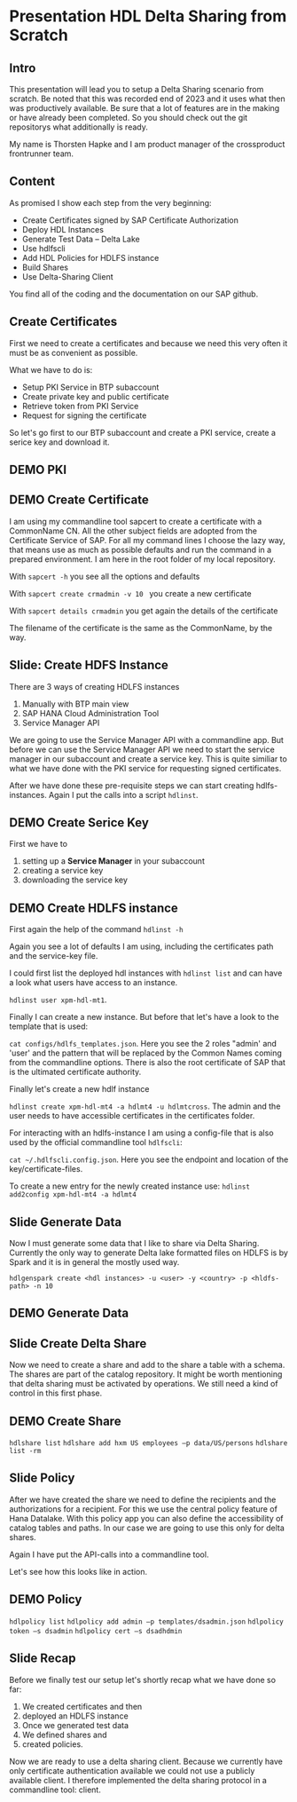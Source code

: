 # Presentation HDL Delta Sharing from Scratch

## Intro
This presentation will lead you to setup a Delta Sharing scenario from scratch. Be noted that this was recorded end of 2023 and it uses what then was productively available. Be sure that a lot of features are in the making or have already been completed. So you should check out the git repositorys what additionally is ready. 

My name is Thorsten Hapke and I am product manager of the crossproduct frontrunner team. 

## Content

As promised I show each step from the very beginning:

- Create Certificates signed by SAP Certificate Authorization
- Deploy HDL Instances
- Generate Test Data – Delta Lake
- Use hdlfscli
- Add HDL Policies for HDLFS instance
- Build Shares
- Use Delta-Sharing Client

You find all of the coding and the documentation on our SAP github. 

## Create Certificates

First we need to create a certificates and because we need this very often it must be as convenient as possible.

What we have to do is:

- Setup PKI Service in BTP subaccount
- Create private key and public certificate
- Retrieve token from PKI Service
- Request for signing the certificate

So let's go first to our BTP subaccount and create a PKI service, create a serice key and download it. 

## DEMO PKI

## DEMO Create Certificate

I am using my commandline tool sapcert to create a certificate with a CommonName CN. All the other subject fields are adopted from the Certificate Service of SAP. For all my command lines I choose the lazy way, that means use as much as possible defaults and run the command in a prepared environment. I am here in the root folder of my local repository. 

With ``sapcert -h`` you see all the options and defaults

With ``sapcert create crmadmin -v 10 `` you create a new certificate

With ``sapcert details crmadmin`` you get again the details of the certificate

The filename of the certificate is the same as the CommonName, by the way. 

## Slide: Create HDFS Instance

There are 3 ways of creating HDLFS instances

1. Manually with BTP main view
2. SAP HANA Cloud Administration Tool  
3. Service Manager API 

We are going to use the Service Manager API with a commandline app. But before we can use the Service Manager API we need to start the service manager in our subaccount and create a service key. This is quite similiar to what we have done with the PKI service for requesting signed certificates. 

After we have done these pre-requisite steps we can start creating hdlfs-instances. Again I put the calls into a script ``hdlinst``. 

## DEMO Create Serice Key

First we have to 
1. setting up a **Service Manager** in your subaccount
2. creating a service key
3. downloading the service key

## DEMO Create HDLFS instance

First again the help of the command ``hdlinst -h``

Again you see a lot of defaults I am using, including the certificates path and the service-key file. 

I could first list the deployed hdl instances with ``hdlinst list`` and can have a look what users have access to an instance.

``hdlinst user xpm-hdl-mt1``.

Finally I can create a new instance. But before that let's have a look to the template that is used:

``cat configs/hdlfs_templates.json``. Here you see the 2 roles "admin' and 'user' and the pattern that will be replaced by the Common Names coming from the commandline options. There is also the root certificate of SAP that is the ultimated certificate authority. 

Finally let's create a new hdlf instance

``hdlinst create xpm-hdl-mt4 -a hdlmt4 -u hdlmtcross``. The admin and the user needs to have accessible certificates in the certificates folder.  

For interacting with an hdlfs-instance I am using a config-file that is also used by the official commandline tool ``hdlfscli``:  

``cat ~/.hdlfscli.config.json``. Here you see the endpoint and location of the key/certificate-files. 

To create a new entry for the newly created instance use: ``hdlinst add2config xpm-hdl-mt4 -a hdlmt4``

## Slide Generate Data

Now I must generate some data that I like to share via Delta Sharing. Currently the only way to generate Delta lake formatted files on HDLFS is by Spark and it is in general the mostly used way. 

``hdlgenspark create <hdl instances> -u <user> -y <country> -p <hldfs-path> -n 10``

## DEMO Generate Data

## Slide Create Delta Share

Now we need to create a share and add to the share a table with a schema. The shares are part of the catalog repository. It might be worth mentioning that delta sharing must be activated by operations. We still need a kind of control in this first phase. 

## DEMO Create Share

``hdlshare list``
``hdlshare add hxm US employees –p data/US/persons``
``hdlshare list -rm``

## Slide Policy

After we have created the share we need to define the recipients and the authorizations for a recipient. For this we use the central policy feature of Hana Datalake. With this policy app you can also define the accessibility of catalog tables and paths. In our case we are going to use this only for delta shares. 

Again I have put the API-calls into a commandline tool. 

Let's see how this looks like in action. 

## DEMO Policy

``hdlpolicy list``
``hdlpolicy add admin –p templates/dsadmin.json``
``hdlpolicy token –s dsadmin``
``hdlpolicy cert –s dsadhdmin``

## Slide Recap

Before we finally test our setup let's shortly recap what we have done so far:

1. We created certificates and then
2. deployed an HDLFS instance
3. Once we generated test data 
4. We defined shares and
5. created policies. 

Now we are ready to use a delta sharing client. Because we currently have only certificate authentication available we could not use a publicly available client. I therefore implemented the delta sharing protocol in a commandline tool: client. 